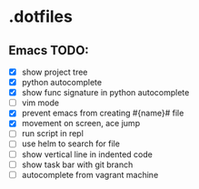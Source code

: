 # .dotfiles

## Emacs TODO:
- [x] show project tree
- [x] python autocomplete
- [x] show func signature in python autocomplete
- [ ] vim mode
- [x] prevent emacs from creating #{name}# file
- [x] movement on screen, ace jump
- [ ] run script in repl
- [ ] use helm to search for file
- [ ] show vertical line in indented code
- [ ] show task bar with git branch
- [ ] autocomplete from vagrant machine
